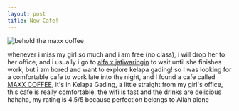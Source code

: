 ```yaml
---
layout: post
title: New Cafe!
---
```

![behold the maxx coffee]({{site.baseurl}}/assets/images/2022-03-01-new-cafe/maxx-coffe.webp)

whenever i miss my girl so much and i am free (no class), i will drop her to her office, and i usually i go to [alfa x jatiwaringin](https://goo.gl/maps/NMpCY1ATJvvLHKQa6) to wait until she finishes work, but i am bored and want to explore kelapa gading! so I was looking for a comfortable cafe to work late into the night, and I found a cafe called [MAXX COFFEE](https://goo.gl/maps/L43mTdv2kMJF9AVK6), it's in Kelapa Gading, a little straight from my girl's office, this cafe is really comfortable, the wifi is fast and the drinks are delicious hahaha, my rating is 4.5/5 because perfection belongs to Allah alone
